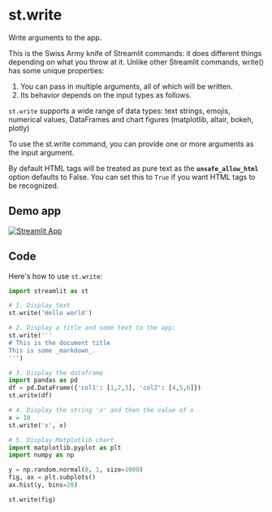 # st.write

Write arguments to the app.

This is the Swiss Army knife of Streamlit commands: it does different things depending on what you throw at it. Unlike other Streamlit commands, write() has some unique properties:
1. You can pass in multiple arguments, all of which will be written.
2. Its behavior depends on the input types as follows.

`st.write` supports a wide range of data types: text strings, emojis, numerical values, DataFrames and chart figures (matplotlib, altair, bokeh, plotly)

To use the st.write command, you can provide one or more arguments as the input argument.

By default HTML tags will be treated as pure text as the **`unsafe_allow_html`** option defaults to False. You can set this to `True` if you want HTML tags to be recognized.

## Demo app

[![Streamlit App](https://static.streamlit.io/badges/streamlit_badge_black_white.svg)](https://share.streamlit.io/dataprofessor/streamlit-write/)

## Code
Here's how to use `st.write`:
```python
import streamlit as st

# 1. Display text
st.write('Hello world')

# 2. Display a title and some text to the app:
st.write('''
# This is the document title
This is some _markdown_.
''')

# 3. Display the dataframe
import pandas as pd
df = pd.DataFrame({'col1': [1,2,3], 'col2': [4,5,6]})
st.write(df) 

# 4. Display the string 'x' and then the value of x
x = 10
st.write('x', x)

# 5. Display Matplotlib chart
import matplotlib.pyplot as plt
import numpy as np

y = np.random.normal(0, 1, size=1000)
fig, ax = plt.subplots()
ax.hist(y, bins=20)

st.write(fig)
```
